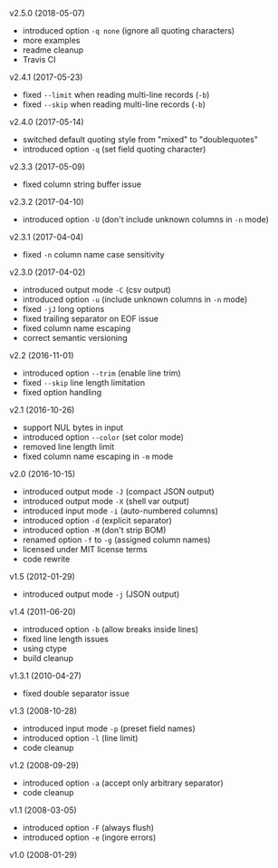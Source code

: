 v2.5.0 (2018-05-07)

  - introduced option `-q none`  (ignore all quoting characters)
  - more examples
  - readme cleanup
  - Travis CI

v2.4.1 (2017-05-23)

  - fixed `--limit` when reading multi-line records (`-b`)
  - fixed `--skip` when reading multi-line records (`-b`)

v2.4.0 (2017-05-14)

  - switched default quoting style from "mixed" to "doublequotes"
  - introduced option `-q`  (set field quoting character)

v2.3.3 (2017-05-09)

  - fixed column string buffer issue

v2.3.2 (2017-04-10)

  - introduced option `-U`  (don't include unknown columns in `-n` mode)

v2.3.1 (2017-04-04)

  - fixed `-n` column name case sensitivity

v2.3.0 (2017-04-02)

  - introduced output mode `-C`  (csv output)
  - introduced option `-u`  (include unknown columns in `-n` mode)
  - fixed `-jJ` long options
  - fixed trailing separator on EOF issue
  - fixed column name escaping
  - correct semantic versioning

v2.2 (2016-11-01)

  - introduced option `--trim`  (enable line trim)
  - fixed `--skip` line length limitation
  - fixed option handling

v2.1 (2016-10-26)

  - support NUL bytes in input
  - introduced option `--color`  (set color mode)
  - removed line length limit
  - fixed column name escaping in `-m` mode

v2.0 (2016-10-15)

  - introduced output mode `-J`  (compact JSON output)
  - introduced output mode `-X`  (shell var output)
  - introduced input mode `-i`  (auto-numbered columns)
  - introduced option `-d`  (explicit separator)
  - introduced option `-M`  (don't strip BOM)
  - renamed option `-f` to `-g`  (assigned column names)
  - licensed under MIT license terms
  - code rewrite

v1.5 (2012-01-29)

  - introduced output mode `-j`  (JSON output)

v1.4 (2011-06-20)

  - introduced option `-b`  (allow breaks inside lines)
  - fixed line length issues
  - using ctype
  - build cleanup

v1.3.1 (2010-04-27)

  - fixed double separator issue

v1.3 (2008-10-28)

  - introduced input mode `-p`  (preset field names)
  - introduced option `-l`  (line limit)
  - code cleanup

v1.2 (2008-09-29)

  - introduced option `-a`  (accept only arbitrary separator)
  - code cleanup

v1.1 (2008-03-05)

  - introduced option `-F`  (always flush)
  - introduced option `-e`  (ingore errors)

v1.0 (2008-01-29)

